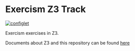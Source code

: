 # Exercism Z3 Track

[![configlet](https://github.com/exercism/z3/workflows/configlet/badge.svg)](https://github.com/exercism/z3/actions?query=workflow%3Aconfiglet)

Exercism exercises in Z3.

Documents about Z3 and this repository can be found [here](https://github.com/exercism/z3/tree/main/docs)
